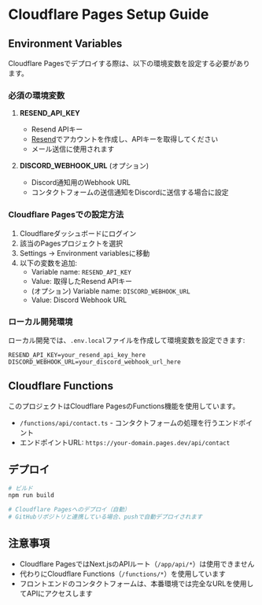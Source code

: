 # Cloudflare Pages Setup Guide

## Environment Variables

Cloudflare Pagesでデプロイする際は、以下の環境変数を設定する必要があります。

### 必須の環境変数

1. **RESEND_API_KEY**
   - Resend APIキー
   - [Resend](https://resend.com)でアカウントを作成し、APIキーを取得してください
   - メール送信に使用されます

2. **DISCORD_WEBHOOK_URL** (オプション)
   - Discord通知用のWebhook URL
   - コンタクトフォームの送信通知をDiscordに送信する場合に設定

### Cloudflare Pagesでの設定方法

1. Cloudflareダッシュボードにログイン
2. 該当のPagesプロジェクトを選択
3. Settings → Environment variablesに移動
4. 以下の変数を追加:
   - Variable name: `RESEND_API_KEY`
   - Value: 取得したResend APIキー
   - (オプション) Variable name: `DISCORD_WEBHOOK_URL`
   - Value: Discord Webhook URL

### ローカル開発環境

ローカル開発では、`.env.local`ファイルを作成して環境変数を設定できます:

```env
RESEND_API_KEY=your_resend_api_key_here
DISCORD_WEBHOOK_URL=your_discord_webhook_url_here
```

## Cloudflare Functions

このプロジェクトはCloudflare PagesのFunctions機能を使用しています。

- `/functions/api/contact.ts` - コンタクトフォームの処理を行うエンドポイント
- エンドポイントURL: `https://your-domain.pages.dev/api/contact`

## デプロイ

```bash
# ビルド
npm run build

# Cloudflare Pagesへのデプロイ（自動）
# GitHubリポジトリと連携している場合、pushで自動デプロイされます
```

## 注意事項

- Cloudflare PagesではNext.jsのAPIルート（`/app/api/*`）は使用できません
- 代わりにCloudflare Functions（`/functions/*`）を使用しています
- フロントエンドのコンタクトフォームは、本番環境では完全なURLを使用してAPIにアクセスします